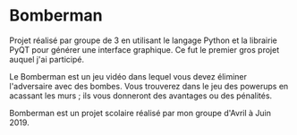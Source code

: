 # Bomberman
Projet réalisé par groupe de 3 en utilisant le langage Python et la librairie PyQT pour générer une interface graphique. Ce fut le premier gros projet auquel j'ai participé.

Le Bomberman est un jeu vidéo dans lequel vous devez éliminer l'adversaire avec des bombes. Vous trouverez dans le jeu des powerups en acassant les murs ; ils vous donneront des avantages ou des pénalités.

Bomberman est un projet scolaire réalisé par mon groupe d'Avril à Juin 2019.
